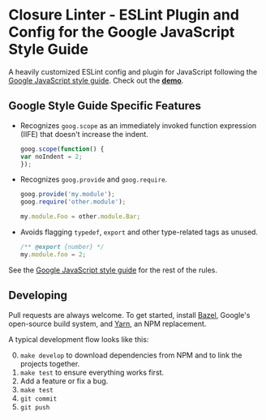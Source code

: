 # Closure Linter - ESLint Plugin and Config for the Google JavaScript Style Guide


A heavily customized ESLint config and plugin for JavaScript following
the
[Google JavaScript style guide](https://google.github.io/styleguide/jsguide.html).
Check out the [**demo**](https://google.github.io/eslint-closure/).

## Google Style Guide Specific Features

- Recognizes `goog.scope` as an immediately invoked function expression (IIFE)
  that doesn't increase the indent.

  ```javascript
  goog.scope(function() {
  var noIndent = 2;
  });
  ```
  
- Recognizes `goog.provide` and `goog.require`.

  ```javascript
  goog.provide('my.module');
  goog.require('other.module');
  
  my.module.Foo = other.module.Bar;
  ```

- Avoids flagging `typedef`, `export` and other type-related tags as unused.

  ```javascript
  /** @export {number} */
  my.module.foo = 2;
  ```
  
See the
[Google JavaScript style guide](https://google.github.io/styleguide/jsguide.html) for
the rest of the rules.

## Developing

Pull requests are always welcome.  To get started,
install [Bazel](https://bazel.build/), Google's open-source build system,
and [Yarn](https://yarnpkg.com/en/), an NPM replacement.

A typical development flow looks like this:

0. `make develop` to download dependencies from NPM and to link the projects together.
1. `make test` to ensure everything works first.
2. Add a feature or fix a bug.
3. `make test`
4. `git commit`
5. `git push`

